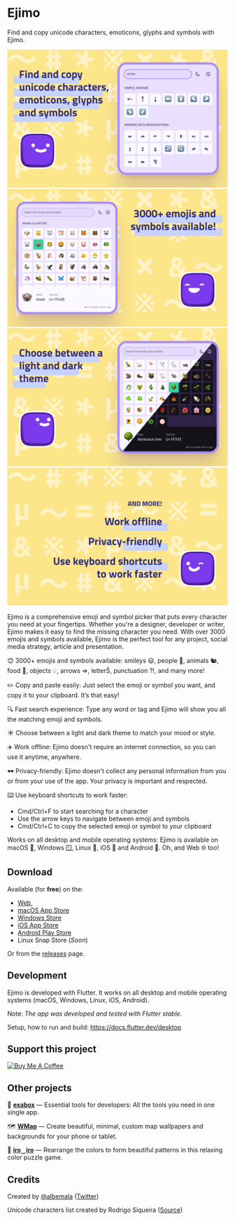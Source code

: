 # Ejimo

Find and copy unicode characters, emoticons, glyphs and symbols with Ejimo.

<img src="app-store-assets/screenshots/1.0/screenshot-01.png" alt="Ejimo screenshot 1" width="540"/>
<img src="app-store-assets/screenshots/1.0/screenshot-02.png" alt="Ejimo screenshot 2" width="540"/>
<img src="app-store-assets/screenshots/1.0/screenshot-03.png" alt="Ejimo screenshot 3" width="540"/>
<img src="app-store-assets/screenshots/1.0/screenshot-04.png" alt="Ejimo screenshot 4" width="540"/>

Ejimo is a comprehensive emoji and symbol picker that puts every character you need at your fingertips. Whether you're a
designer, developer or writer, Ejimo makes it easy to find the missing character you need. With over 3000 emojis and
symbols available, Ejimo is the perfect tool for any project, social media strategy, article and presentation.

😊 3000+ emojis and symbols available: smileys 😃, people 👥, animals 🐿️, food 🍄, objects 💡, arrows ⇒, letterŠ,
punctuation ⁈, and many more!

✏️️ Copy and paste easily: Just select the emoji or symbol you want, and copy it to your clipboard. It’s that easy!

🔍 Fast search experience: Type any word or tag and Ejimo will show you all the matching emoji and symbols.

☀️ Choose between a light and dark theme to match your mood or style.

✈️ Work offline: Ejimo doesn't require an internet connection, so you can use it anytime, anywhere.

🕶️ Privacy-friendly: Ejimo doesn't collect any personal information from you or from your use of the app. Your privacy is
important and respected.

⌨️ Use keyboard shortcuts to work faster:

- Cmd/Ctrl+F to start searching for a character
- Use the arrow keys to navigate between emoji and symbols
- Cmd/Ctrl+C to copy the selected emoji or symbol to your clipboard

Works on all desktop and mobile operating systems: Ejimo is available on macOS 🍏, Windows 🪟, Linux 🐧, iOS 📱 and Android 🤖. 
Oh, and Web 🌐 too!

## Download

Available (for **free**) on the:

- [Web](https://ejimo-app.web.app),
- [macOS App Store](https://apps.apple.com/us/app/ejimo/id1598944603)
- [Windows Store](https://apps.microsoft.com/store/detail/ejimo/9PF0Q1XP8LCX)
- [iOS App Store](https://apps.apple.com/us/app/ejimo/id1598944603)
- [Android Play Store](https://play.google.com/store/apps/details?id=me.albemala.ejimo)
- Linux Snap Store (_Soon_)

Or from the [releases](https://github.com/albemala/emoji-picker/releases) page.

## Development

Ejimo is developed with Flutter. It works on all desktop and mobile operating systems (macOS, Windows, Linux, iOS, Android).

Note: _The app was developed and tested with Flutter stable_.

Setup, how to run and build: https://docs.flutter.dev/desktop

## Support this project

<a href="https://www.buymeacoffee.com/albemala" target="_blank"><img src="https://cdn.buymeacoffee.com/buttons/v2/default-yellow.png" alt="Buy Me A Coffee" style="height: 60px !important;width: 217px !important;" ></a>

## Other projects

🧰 **[exabox](https://exabox.app/)** — Essential tools for developers: All the tools you need in one single app.

[//]: # (😃 **[Ejimo]&#40;https://github.com/albemala/emoji-picker&#41;** — Emoji and symbol picker)

🗺️ **[WMap](https://wmap.albemala.me/)** — Create beautiful, minimal, custom map wallpapers and backgrounds for your phone or tablet.

🎨 **[iro‿iro](https://iro-iro.albemala.me/)** — Rearrange the colors to form beautiful patterns in this relaxing color puzzle game.

## Credits

Created by [@albemala](https://github.com/albemala) ([Twitter](https://twitter.com/albemala))

Unicode characters list created by Rodrigo Siqueira ([Source](https://gist.github.com/ivandrofly/0fe20773bd712b303f78))
